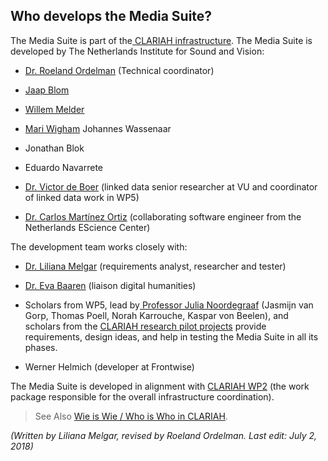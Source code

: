 ## Who develops the Media Suite?

The Media Suite is part of the[ CLARIAH infrastructure](https://clariah.nl/en/). The Media Suite is developed by The Netherlands Institute for Sound and Vision:

- [Dr. Roeland Ordelman](https://www.beeldengeluid.nl/en/knowledge/experts/roeland-ordelman) (Technical coordinator)
- [Jaap Blom](https://clariah.nl/en/about/who-is-who/wp5/jaap-blom)

- [Willem Melder](https://www.beeldengeluid.nl/en/knowledge/experts/willem-melder)
- [Mari Wigham](https://www.linkedin.com/in/mariwigham) Johannes Wassenaar
- Jonathan Blok 
- Eduardo Navarrete 
- [Dr. Victor de Boer](http://www.victordeboer.com/) (linked data senior researcher at VU and coordinator of linked data work in WP5)
- [Dr. Carlos Martínez Ortiz](https://www.esciencecenter.nl/profile/dr.-carlos-martinez-ortiz) (collaborating software engineer from the Netherlands EScience Center)

The development team works closely with:

- [Dr. Liliana Melgar](https://www.linkedin.com/in/lilimelgar/?locale=en_US) (requirements analyst, researcher and tester)

- [Dr. Eva Baaren](https://www.linkedin.com/in/baaren/) (liaison digital humanities)

- Scholars from WP5, lead by[ Professor Julia Noordegraaf](http://www.uva.nl/profiel/n/o/j.j.noordegraaf/j.j.noordegraaf.html) (Jasmijn van Gorp, Thomas Poell, Norah Karrouche, Kaspar von Beelen), and scholars from the [CLARIAH research pilot projects](http://mediasuite.clariah.nl/documentation/faq/what-are-research-pilots) provide requirements, design ideas, and help in testing the Media Suite in all its phases.
- Werner Helmich (developer at Frontwise)

The Media Suite is developed in alignment with [CLARIAH WP2](https://clariah.nl/en/work-packages/technology) (the work package responsible for the overall infrastructure coordination).

> See Also [Wie is Wie / Who is Who in CLARIAH](https://clariah.nl/over/wie-is-wie).



*(Written by Liliana Melgar, revised by Roeland Ordelman. Last edit: July 2, 2018)*

